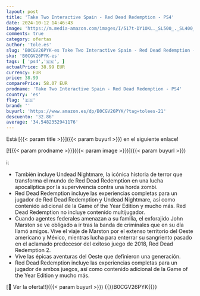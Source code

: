 ```yaml
---
layout: post
title: 'Take Two Interactive Spain - Red Dead Redemption - PS4'
date: 2024-10-12 14:46:43
image: 'https://m.media-amazon.com/images/I/517t-DY1OKL._SL500_._SL400_.jpg'
comments: true
category: ofertas
author: 'tole.es'
slug: 'B0CGV26PYK-es Take Two Interactive Spain - Red Dead Redemption - PS4'
sku: 'B0CGV26PYK-es'
tags: [ 'ps4','🇪🇸', ]
actualPrice: 38.99 EUR
currency: EUR
price: 38.99
comparePrice: 58.07 EUR
prodname: 'Take Two Interactive Spain - Red Dead Redemption - PS4'
country: 'es'
flag: '🇪🇸'
brand: ''
buyurl: 'https://www.amazon.es/dp/B0CGV26PYK/?tag=tolees-21'
descuento: '32.86'
average: '34.5482352941176'
---
```


Está [{{< param title >}}]({{< param buyurl >}}) en el siguiente enlace!

[![{{< param prodname >}}]({{< param image >}})]({{< param buyurl >}})

ℹ️:

- También incluye Undead Nightmare, la icónica historia de terror que transforma el mundo de Red Dead Redemption en una lucha apocalíptica por la supervivencia contra una horda zombi.
- Red Dead Redemption incluye las experiencias completas para un jugador de Red Dead Redemption y Undead Nightmare, así como contenido adicional de la Game of the Year Edition y mucho más. Red Dead Redemption no incluye contenido multijugador.
- Cuando agentes federales amenazan a su familia, el exforajido John Marston se ve obligado a ir tras la banda de criminales que en su día llamó amigos. Vive el viaje de Marston por el extenso territorio del Oeste americano y México, mientras lucha para enterrar su sangriento pasado en el aclamado predecesor del exitoso juego de 2018, Red Dead Redemption 2.
- Vive las épicas aventuras del Oeste que definieron una generación.
- Red Dead Redemption incluye las experiencias completas para un jugador de ambos juegos, así como contenido adicional de la Game of the Year Edition y mucho más.

[🛒 Ver la oferta!!]({{< param buyurl >}})
{{<world>}}B0CGV26PYK{{</world>}}
